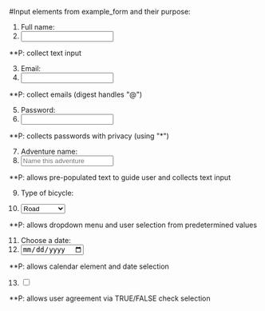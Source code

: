 #Input elements from example_form and their purpose:

1.  <label>Full name:</label>
2.  <input type="text" name="fullname">
**P: collect text input

3.  <label>Email:</label>
4.  <input type="email" name="email">
**P: collect emails (digest handles "@")

5. <label>Password:</label>
6. <input type="password" name="password">
**P: collects passwords with privacy (using "*")

7. <label>Adventure name:</label>
8. <input type="text" name="adv-name" placeholder="Name this adventure">
**P: allows pre-populated text to guide user and collects text input

9. <label>Type of bicycle:</label>

10. <select name="bike">
        <option value="road">Road</option>
        <option value="mountain">Mountain</option>
        <option value="cyclocross">Cyclocross</option>
      </select>
**P: allows dropdown menu and user selection from predetermined values

11. <label>Choose a date:</label>
12. <input type="date" name="date">
**P: allows calendar element and date selection

13. <input type="checkbox" name="cb-agree" value="agree">
**P: allows user agreement via TRUE/FALSE check selection



